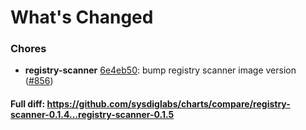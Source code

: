 # What's Changed

### Chores
- **registry-scanner** [6e4eb50](https://github.com/sysdiglabs/charts/commit/6e4eb50f4ddec185cabac4a892d978c55d927231): bump registry scanner image version ([#856](https://github.com/sysdiglabs/charts/issues/856))

#### Full diff: https://github.com/sysdiglabs/charts/compare/registry-scanner-0.1.4...registry-scanner-0.1.5
